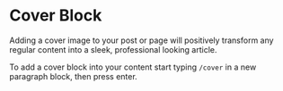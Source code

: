 # Cover Block

Adding a cover image to your post or page will positively transform any regular content into a sleek, professional looking article.

To add a cover block into your content start typing `/cover` in a new paragraph block, then press enter.
